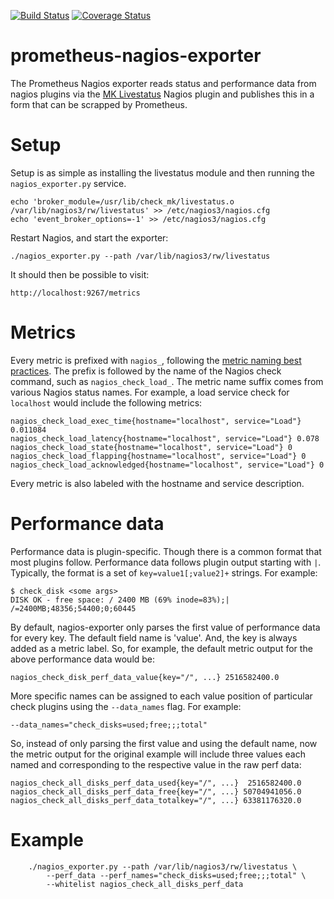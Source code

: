 [![Build Status](https://travis-ci.org/m-lab/prometheus-nagios-exporter.svg?branch=master)](https://travis-ci.org/m-lab/prometheus-nagios-exporter)
[![Coverage Status](https://coveralls.io/repos/github/m-lab/prometheus-nagios-exporter/badge.svg?branch=master)](https://coveralls.io/github/m-lab/prometheus-nagios-exporter?branch=master)

# prometheus-nagios-exporter

The Prometheus Nagios exporter reads status and performance data from nagios
plugins via the [MK Livestatus][livestatus] Nagios plugin and publishes this
in a form that can be scrapped by Prometheus.

[livestatus]: https://mathias-kettner.de/checkmk_livestatus.html

# Setup

Setup is as simple as installing the livestatus module and then running the
`nagios_exporter.py` service.

    echo 'broker_module=/usr/lib/check_mk/livestatus.o /var/lib/nagios3/rw/livestatus' >> /etc/nagios3/nagios.cfg
    echo 'event_broker_options=-1' >> /etc/nagios3/nagios.cfg

Restart Nagios, and start the exporter:

    ./nagios_exporter.py --path /var/lib/nagios3/rw/livestatus

It should then be possible to visit:

    http://localhost:9267/metrics

# Metrics

Every metric is prefixed with `nagios_`, following the [metric naming best
practices][naming]. The prefix is followed by the name of the Nagios check
command, such as `nagios_check_load_`. The metric name suffix comes from various
Nagios status names. For example, a load service check for `localhost` would
include the following metrics:

```
nagios_check_load_exec_time{hostname="localhost", service="Load"} 0.011084
nagios_check_load_latency{hostname="localhost", service="Load"} 0.078
nagios_check_load_state{hostname="localhost", service="Load"} 0
nagios_check_load_flapping{hostname="localhost", service="Load"} 0
nagios_check_load_acknowledged{hostname="localhost", service="Load"} 0
```

Every metric is also labeled with the hostname and service description.

[naming]: https://prometheus.io/docs/practices/naming/

# Performance data

Performance data is plugin-specific. Though there is a common format that most
plugins follow. Performance data follows plugin output starting with `|`.
Typically, the format is a set of `key=value1[;value2]+` strings. For example:

```
$ check_disk <some args>
DISK OK - free space: / 2400 MB (69% inode=83%);| /=2400MB;48356;54400;0;60445
```

By default, nagios-exporter only parses the first value of performance data
for every key. The default field name is 'value'. And, the key is always added
as a metric label. So, for example, the default metric output for the above
performance data would be:

```
nagios_check_disk_perf_data_value{key="/", ...} 2516582400.0
```

More specific names can be assigned to each value position of particular check
plugins using the `--data_names` flag. For example:

```
--data_names="check_disks=used;free;;;total"
```

So, instead of only parsing the first value and using the default name, now the
metric output for the original example will include three values each named and
corresponding to the respective value in the raw perf data:

```
nagios_check_all_disks_perf_data_used{key="/", ...}  2516582400.0
nagios_check_all_disks_perf_data_free{key="/", ...} 50704941056.0
nagios_check_all_disks_perf_data_totalkey="/", ...} 63381176320.0
```

# Example

```
    ./nagios_exporter.py --path /var/lib/nagios3/rw/livestatus \
        --perf_data --perf_names="check_disks=used;free;;;total" \
        --whitelist nagios_check_all_disks_perf_data
```
